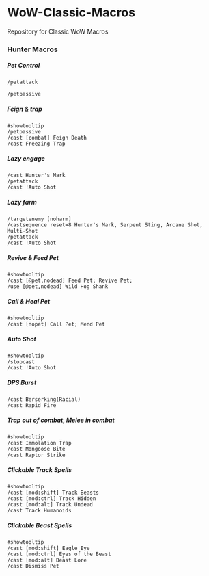 # WoW-Classic-Macros
Repository for Classic WoW Macros 

### Hunter Macros

##### Pet Control
```
/petattack

/petpassive
```

##### Feign & trap
```
#showtooltip
/petpassive
/cast [combat] Feign Death
/cast Freezing Trap
```

##### Lazy engage
```
/cast Hunter's Mark
/petattack
/cast !Auto Shot
```

##### Lazy farm
```
/targetenemy [noharm]
/castsequence reset=8 Hunter's Mark, Serpent Sting, Arcane Shot, Multi-Shot
/petattack
/cast !Auto Shot
```

##### Revive & Feed Pet
```
#showtooltip
/cast [@pet,nodead] Feed Pet; Revive Pet;
/use [@pet,nodead] Wild Hog Shank
```

##### Call & Heal Pet
```
#showtooltip
/cast [nopet] Call Pet; Mend Pet
```

##### Auto Shot
```
#showtooltip
/stopcast
/cast !Auto Shot
```

##### DPS Burst
```
/cast Berserking(Racial)
/cast Rapid Fire
```

##### Trap out of combat, Melee in combat
```
#showtooltip
/cast Immolation Trap
/cast Mongoose Bite
/cast Raptor Strike
```

##### Clickable Track Spells
```
#showtooltip
/cast [mod:shift] Track Beasts
/cast [mod:ctrl] Track Hidden
/cast [mod:alt] Track Undead
/cast Track Humanoids
```

##### Clickable Beast Spells
```
#showtooltip
/cast [mod:shift] Eagle Eye
/cast [mod:ctrl] Eyes of the Beast
/cast [mod:alt] Beast Lore
/cast Dismiss Pet
```
